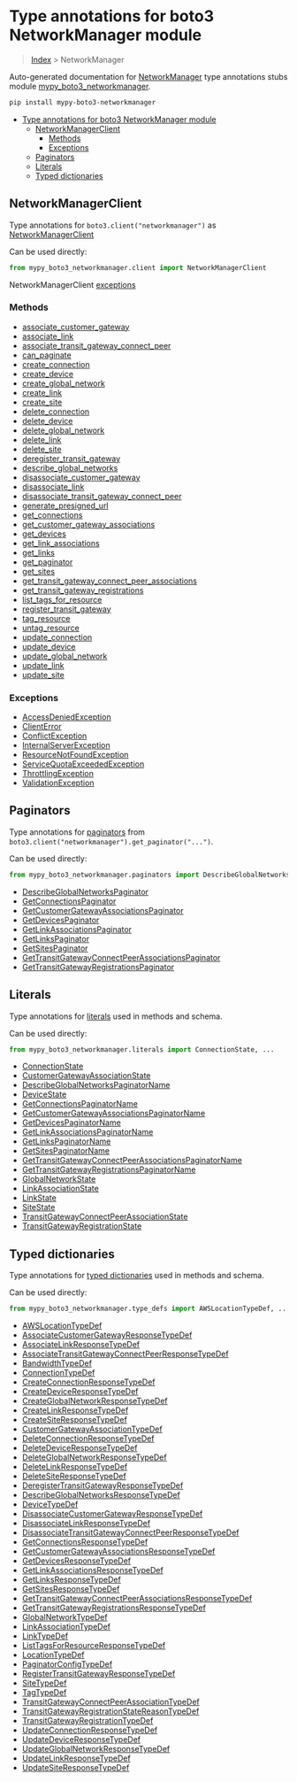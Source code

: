 # Type annotations for boto3 NetworkManager module

> [Index](../README.md) > NetworkManager

Auto-generated documentation for
[NetworkManager](https://boto3.amazonaws.com/v1/documentation/api/latest/reference/services/networkmanager.html#NetworkManager)
type annotations stubs module
[mypy_boto3_networkmanager](https://pypi.org/project/mypy-boto3-networkmanager/).

```bash
pip install mypy-boto3-networkmanager
```

- [Type annotations for boto3 NetworkManager module](#type-annotations-for-boto3-networkmanager-module)
  - [NetworkManagerClient](#networkmanagerclient)
    - [Methods](#methods)
    - [Exceptions](#exceptions)
  - [Paginators](#paginators)
  - [Literals](#literals)
  - [Typed dictionaries](#typed-dictionaries)

## NetworkManagerClient

Type annotations for `boto3.client("networkmanager")` as
[NetworkManagerClient](./client.md)

Can be used directly:

```python
from mypy_boto3_networkmanager.client import NetworkManagerClient
```

NetworkManagerClient [exceptions](./client.md#exceptions)

### Methods

- [associate_customer_gateway](./client.md#associate-customer-gateway)
- [associate_link](./client.md#associate-link)
- [associate_transit_gateway_connect_peer](./client.md#associate-transit-gateway-connect-peer)
- [can_paginate](./client.md#can-paginate)
- [create_connection](./client.md#create-connection)
- [create_device](./client.md#create-device)
- [create_global_network](./client.md#create-global-network)
- [create_link](./client.md#create-link)
- [create_site](./client.md#create-site)
- [delete_connection](./client.md#delete-connection)
- [delete_device](./client.md#delete-device)
- [delete_global_network](./client.md#delete-global-network)
- [delete_link](./client.md#delete-link)
- [delete_site](./client.md#delete-site)
- [deregister_transit_gateway](./client.md#deregister-transit-gateway)
- [describe_global_networks](./client.md#describe-global-networks)
- [disassociate_customer_gateway](./client.md#disassociate-customer-gateway)
- [disassociate_link](./client.md#disassociate-link)
- [disassociate_transit_gateway_connect_peer](./client.md#disassociate-transit-gateway-connect-peer)
- [generate_presigned_url](./client.md#generate-presigned-url)
- [get_connections](./client.md#get-connections)
- [get_customer_gateway_associations](./client.md#get-customer-gateway-associations)
- [get_devices](./client.md#get-devices)
- [get_link_associations](./client.md#get-link-associations)
- [get_links](./client.md#get-links)
- [get_paginator](./client.md#get-paginator)
- [get_sites](./client.md#get-sites)
- [get_transit_gateway_connect_peer_associations](./client.md#get-transit-gateway-connect-peer-associations)
- [get_transit_gateway_registrations](./client.md#get-transit-gateway-registrations)
- [list_tags_for_resource](./client.md#list-tags-for-resource)
- [register_transit_gateway](./client.md#register-transit-gateway)
- [tag_resource](./client.md#tag-resource)
- [untag_resource](./client.md#untag-resource)
- [update_connection](./client.md#update-connection)
- [update_device](./client.md#update-device)
- [update_global_network](./client.md#update-global-network)
- [update_link](./client.md#update-link)
- [update_site](./client.md#update-site)

### Exceptions

- [AccessDeniedException](./client.md#accessdeniedexception)
- [ClientError](./client.md#clienterror)
- [ConflictException](./client.md#conflictexception)
- [InternalServerException](./client.md#internalserverexception)
- [ResourceNotFoundException](./client.md#resourcenotfoundexception)
- [ServiceQuotaExceededException](./client.md#servicequotaexceededexception)
- [ThrottlingException](./client.md#throttlingexception)
- [ValidationException](./client.md#validationexception)

## Paginators

Type annotations for [paginators](./paginators.md) from
`boto3.client("networkmanager").get_paginator("...")`.

Can be used directly:

```python
from mypy_boto3_networkmanager.paginators import DescribeGlobalNetworksPaginator, ...
```

- [DescribeGlobalNetworksPaginator](./paginators.md#describeglobalnetworkspaginator)
- [GetConnectionsPaginator](./paginators.md#getconnectionspaginator)
- [GetCustomerGatewayAssociationsPaginator](./paginators.md#getcustomergatewayassociationspaginator)
- [GetDevicesPaginator](./paginators.md#getdevicespaginator)
- [GetLinkAssociationsPaginator](./paginators.md#getlinkassociationspaginator)
- [GetLinksPaginator](./paginators.md#getlinkspaginator)
- [GetSitesPaginator](./paginators.md#getsitespaginator)
- [GetTransitGatewayConnectPeerAssociationsPaginator](./paginators.md#gettransitgatewayconnectpeerassociationspaginator)
- [GetTransitGatewayRegistrationsPaginator](./paginators.md#gettransitgatewayregistrationspaginator)

## Literals

Type annotations for [literals](./literals.md) used in methods and schema.

Can be used directly:

```python
from mypy_boto3_networkmanager.literals import ConnectionState, ...
```

- [ConnectionState](./literals.md#connectionstate)
- [CustomerGatewayAssociationState](./literals.md#customergatewayassociationstate)
- [DescribeGlobalNetworksPaginatorName](./literals.md#describeglobalnetworkspaginatorname)
- [DeviceState](./literals.md#devicestate)
- [GetConnectionsPaginatorName](./literals.md#getconnectionspaginatorname)
- [GetCustomerGatewayAssociationsPaginatorName](./literals.md#getcustomergatewayassociationspaginatorname)
- [GetDevicesPaginatorName](./literals.md#getdevicespaginatorname)
- [GetLinkAssociationsPaginatorName](./literals.md#getlinkassociationspaginatorname)
- [GetLinksPaginatorName](./literals.md#getlinkspaginatorname)
- [GetSitesPaginatorName](./literals.md#getsitespaginatorname)
- [GetTransitGatewayConnectPeerAssociationsPaginatorName](./literals.md#gettransitgatewayconnectpeerassociationspaginatorname)
- [GetTransitGatewayRegistrationsPaginatorName](./literals.md#gettransitgatewayregistrationspaginatorname)
- [GlobalNetworkState](./literals.md#globalnetworkstate)
- [LinkAssociationState](./literals.md#linkassociationstate)
- [LinkState](./literals.md#linkstate)
- [SiteState](./literals.md#sitestate)
- [TransitGatewayConnectPeerAssociationState](./literals.md#transitgatewayconnectpeerassociationstate)
- [TransitGatewayRegistrationState](./literals.md#transitgatewayregistrationstate)

## Typed dictionaries

Type annotations for [typed dictionaries](./type_defs.md) used in methods and
schema.

Can be used directly:

```python
from mypy_boto3_networkmanager.type_defs import AWSLocationTypeDef, ...
```

- [AWSLocationTypeDef](./type_defs.md#awslocationtypedef)
- [AssociateCustomerGatewayResponseTypeDef](./type_defs.md#associatecustomergatewayresponsetypedef)
- [AssociateLinkResponseTypeDef](./type_defs.md#associatelinkresponsetypedef)
- [AssociateTransitGatewayConnectPeerResponseTypeDef](./type_defs.md#associatetransitgatewayconnectpeerresponsetypedef)
- [BandwidthTypeDef](./type_defs.md#bandwidthtypedef)
- [ConnectionTypeDef](./type_defs.md#connectiontypedef)
- [CreateConnectionResponseTypeDef](./type_defs.md#createconnectionresponsetypedef)
- [CreateDeviceResponseTypeDef](./type_defs.md#createdeviceresponsetypedef)
- [CreateGlobalNetworkResponseTypeDef](./type_defs.md#createglobalnetworkresponsetypedef)
- [CreateLinkResponseTypeDef](./type_defs.md#createlinkresponsetypedef)
- [CreateSiteResponseTypeDef](./type_defs.md#createsiteresponsetypedef)
- [CustomerGatewayAssociationTypeDef](./type_defs.md#customergatewayassociationtypedef)
- [DeleteConnectionResponseTypeDef](./type_defs.md#deleteconnectionresponsetypedef)
- [DeleteDeviceResponseTypeDef](./type_defs.md#deletedeviceresponsetypedef)
- [DeleteGlobalNetworkResponseTypeDef](./type_defs.md#deleteglobalnetworkresponsetypedef)
- [DeleteLinkResponseTypeDef](./type_defs.md#deletelinkresponsetypedef)
- [DeleteSiteResponseTypeDef](./type_defs.md#deletesiteresponsetypedef)
- [DeregisterTransitGatewayResponseTypeDef](./type_defs.md#deregistertransitgatewayresponsetypedef)
- [DescribeGlobalNetworksResponseTypeDef](./type_defs.md#describeglobalnetworksresponsetypedef)
- [DeviceTypeDef](./type_defs.md#devicetypedef)
- [DisassociateCustomerGatewayResponseTypeDef](./type_defs.md#disassociatecustomergatewayresponsetypedef)
- [DisassociateLinkResponseTypeDef](./type_defs.md#disassociatelinkresponsetypedef)
- [DisassociateTransitGatewayConnectPeerResponseTypeDef](./type_defs.md#disassociatetransitgatewayconnectpeerresponsetypedef)
- [GetConnectionsResponseTypeDef](./type_defs.md#getconnectionsresponsetypedef)
- [GetCustomerGatewayAssociationsResponseTypeDef](./type_defs.md#getcustomergatewayassociationsresponsetypedef)
- [GetDevicesResponseTypeDef](./type_defs.md#getdevicesresponsetypedef)
- [GetLinkAssociationsResponseTypeDef](./type_defs.md#getlinkassociationsresponsetypedef)
- [GetLinksResponseTypeDef](./type_defs.md#getlinksresponsetypedef)
- [GetSitesResponseTypeDef](./type_defs.md#getsitesresponsetypedef)
- [GetTransitGatewayConnectPeerAssociationsResponseTypeDef](./type_defs.md#gettransitgatewayconnectpeerassociationsresponsetypedef)
- [GetTransitGatewayRegistrationsResponseTypeDef](./type_defs.md#gettransitgatewayregistrationsresponsetypedef)
- [GlobalNetworkTypeDef](./type_defs.md#globalnetworktypedef)
- [LinkAssociationTypeDef](./type_defs.md#linkassociationtypedef)
- [LinkTypeDef](./type_defs.md#linktypedef)
- [ListTagsForResourceResponseTypeDef](./type_defs.md#listtagsforresourceresponsetypedef)
- [LocationTypeDef](./type_defs.md#locationtypedef)
- [PaginatorConfigTypeDef](./type_defs.md#paginatorconfigtypedef)
- [RegisterTransitGatewayResponseTypeDef](./type_defs.md#registertransitgatewayresponsetypedef)
- [SiteTypeDef](./type_defs.md#sitetypedef)
- [TagTypeDef](./type_defs.md#tagtypedef)
- [TransitGatewayConnectPeerAssociationTypeDef](./type_defs.md#transitgatewayconnectpeerassociationtypedef)
- [TransitGatewayRegistrationStateReasonTypeDef](./type_defs.md#transitgatewayregistrationstatereasontypedef)
- [TransitGatewayRegistrationTypeDef](./type_defs.md#transitgatewayregistrationtypedef)
- [UpdateConnectionResponseTypeDef](./type_defs.md#updateconnectionresponsetypedef)
- [UpdateDeviceResponseTypeDef](./type_defs.md#updatedeviceresponsetypedef)
- [UpdateGlobalNetworkResponseTypeDef](./type_defs.md#updateglobalnetworkresponsetypedef)
- [UpdateLinkResponseTypeDef](./type_defs.md#updatelinkresponsetypedef)
- [UpdateSiteResponseTypeDef](./type_defs.md#updatesiteresponsetypedef)
